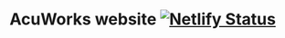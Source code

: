 # AcuWorks website [![Netlify Status](https://api.netlify.com/api/v1/badges/156b316c-0bd0-4805-a1d6-78ac1a5223d9/deploy-status)](https://app.netlify.com/sites/acuworks/deploys)
